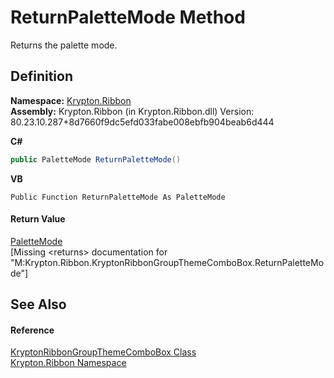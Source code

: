 # ReturnPaletteMode Method


Returns the palette mode.



## Definition
**Namespace:** <a href="1e9bc734-cff9-e9b8-f013-94cdac669794.md">Krypton.Ribbon</a>  
**Assembly:** Krypton.Ribbon (in Krypton.Ribbon.dll) Version: 80.23.10.287+8d7660f9dc5efd033fabe008ebfb904beab6d444

**C#**
``` C#
public PaletteMode ReturnPaletteMode()
```
**VB**
``` VB
Public Function ReturnPaletteMode As PaletteMode
```



#### Return Value
<a href="5a763116-fcba-0451-7e14-4d1c25fa237f.md">PaletteMode</a>  
\[Missing &lt;returns&gt; documentation for "M:Krypton.Ribbon.KryptonRibbonGroupThemeComboBox.ReturnPaletteMode"\]

## See Also


#### Reference
<a href="36db4414-6f33-8fd6-31af-08d64547eda7.md">KryptonRibbonGroupThemeComboBox Class</a>  
<a href="1e9bc734-cff9-e9b8-f013-94cdac669794.md">Krypton.Ribbon Namespace</a>  
